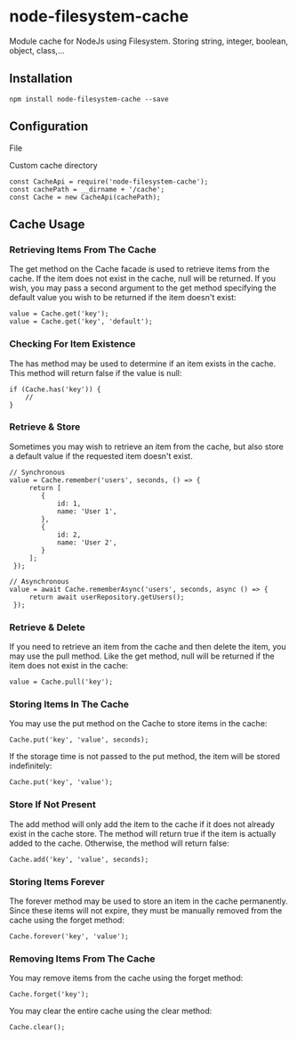 # node-filesystem-cache
Module cache for NodeJs using Filesystem. Storing string, integer, boolean, object, class,...

## Installation
```
npm install node-filesystem-cache --save
```

## Configuration
File

Custom cache directory
```
const CacheApi = require('node-filesystem-cache');
const cachePath = __dirname + '/cache';
const Cache = new CacheApi(cachePath);
```

## Cache Usage
### Retrieving Items From The Cache
The get method on the Cache facade is used to retrieve items from the cache. If the item does not exist in the cache, null will be returned. If you wish, you may pass a second argument to the get method specifying the default value you wish to be returned if the item doesn't exist:
```
value = Cache.get('key');
value = Cache.get('key', 'default');
```

### Checking For Item Existence
The has method may be used to determine if an item exists in the cache. This method will return false if the value is null:
```
if (Cache.has('key')) {
    //
}
```
### Retrieve & Store
Sometimes you may wish to retrieve an item from the cache, but also store a default value if the requested item doesn't exist.
```
// Synchronous
value = Cache.remember('users', seconds, () => {
     return [
        {
            id: 1,
            name: 'User 1',
        },
        {
            id: 2,
            name: 'User 2',
        }
     ];
 });

// Asynchronous
value = await Cache.rememberAsync('users', seconds, async () => {
     return await userRepository.getUsers();
 });
```
### Retrieve & Delete
If you need to retrieve an item from the cache and then delete the item, you may use the pull method. Like the get method, null will be returned if the item does not exist in the cache:
```
value = Cache.pull('key');
```
### Storing Items In The Cache
You may use the put method on the Cache to store items in the cache:
```
Cache.put('key', 'value', seconds);
```
If the storage time is not passed to the put method, the item will be stored indefinitely:
```
Cache.put('key', 'value');
```
### Store If Not Present
The add method will only add the item to the cache if it does not already exist in the cache store. The method will return true if the item is actually added to the cache. Otherwise, the method will return false:
```
Cache.add('key', 'value', seconds);
```
### Storing Items Forever
The forever method may be used to store an item in the cache permanently. Since these items will not expire, they must be manually removed from the cache using the forget method:
```
Cache.forever('key', 'value');
```
### Removing Items From The Cache
You may remove items from the cache using the forget method:
```
Cache.forget('key');
```
You may clear the entire cache using the clear method:
```
Cache.clear();
```
